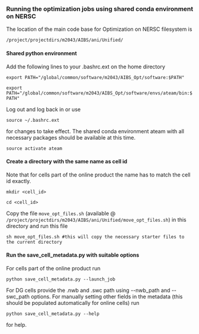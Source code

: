 ### Running the optimization jobs using shared conda environment on NERSC

The location of the main code base for Optimization on NERSC filesystem is

`/project/projectdirs/m2043/AIBS/ani/Unified/`

#### Shared python environment

Add the following lines to your .bashrc.ext on the home directory 

`export PATH="/global/common/software/m2043/AIBS_Opt/software:$PATH"`

`export PATH="/global/common/software/m2043/AIBS_Opt/software/envs/ateam/bin:$PATH"`

Log out and log back in or use

`source ~/.bashrc.ext`

for changes to take effect. The shared conda environment ateam with all necessary packages should be available at this time.

`source activate ateam`

#### Create a directory with the same name as cell id 

Note that for cells part of the online product the name has to match the cell id exactly.

`mkdir <cell_id>`

`cd <cell_id>`

Copy the file `move_opt_files.sh` (available @ `/project/projectdirs/m2043/AIBS/ani/Unified/move_opt_files.sh`) in this directory and run this file

`sh move_opt_files.sh #this will copy the necessary starter files to the current directory`

#### Run the save_cell_metadata.py with suitable options

For cells part of the online product run

`python save_cell_metadata.py --launch_job`

For DG cells provide the .nwb and .swc path using --nwb_path and --swc_path options. For manually setting other fields in the metadata (this should be populated automatically for online cells) run 

`python save_cell_metadata.py --help`

for help.

